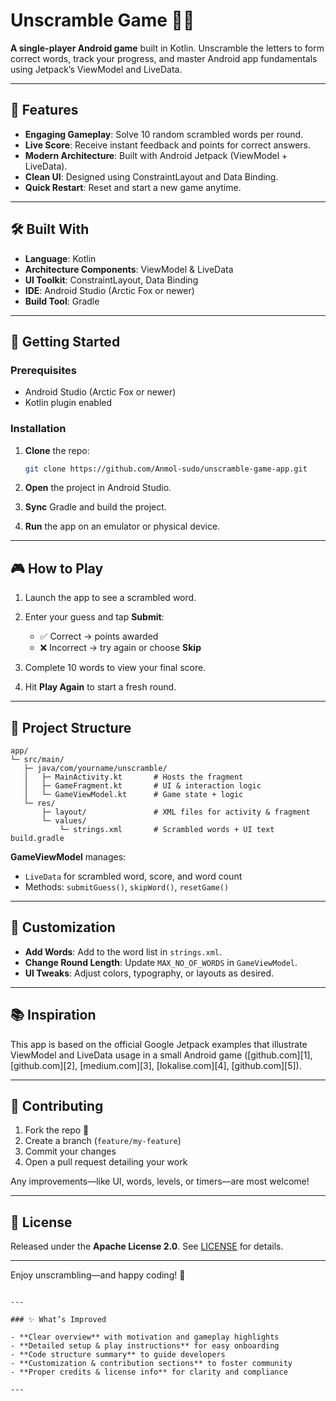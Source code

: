 # Unscramble Game 🧠🔤

**A single-player Android game** built in Kotlin. Unscramble the letters to form correct words, track your progress, and master Android app fundamentals using Jetpack’s ViewModel and LiveData.

---

## 📌 Features

- **Engaging Gameplay**: Solve 10 random scrambled words per round.
- **Live Score**: Receive instant feedback and points for correct answers.
- **Modern Architecture**: Built with Android Jetpack (ViewModel + LiveData).
- **Clean UI**: Designed using ConstraintLayout and Data Binding.
- **Quick Restart**: Reset and start a new game anytime.

---

## 🛠️ Built With

- **Language**: Kotlin  
- **Architecture Components**: ViewModel & LiveData  
- **UI Toolkit**: ConstraintLayout, Data Binding  
- **IDE**: Android Studio (Arctic Fox or newer)  
- **Build Tool**: Gradle

---

## 🚀 Getting Started

### Prerequisites

- Android Studio (Arctic Fox or newer)
- Kotlin plugin enabled

### Installation

1. **Clone** the repo:  
   ```bash
   git clone https://github.com/Anmol-sudo/unscramble-game-app.git
   ````

2. **Open** the project in Android Studio.
3. **Sync** Gradle and build the project.
4. **Run** the app on an emulator or physical device.

---

## 🎮 How to Play

1. Launch the app to see a scrambled word.
2. Enter your guess and tap **Submit**:

   * ✅ Correct → points awarded
   * ❌ Incorrect → try again or choose **Skip**
3. Complete 10 words to view your final score.
4. Hit **Play Again** to start a fresh round.

---

## 🧭 Project Structure

```
app/
└─ src/main/
   ├─ java/com/yourname/unscramble/
   │   ├─ MainActivity.kt       # Hosts the fragment
   │   ├─ GameFragment.kt       # UI & interaction logic
   │   └─ GameViewModel.kt      # Game state + logic
   └─ res/
       ├─ layout/               # XML files for activity & fragment
       └─ values/
           └─ strings.xml       # Scrambled words + UI text
build.gradle
```

**GameViewModel** manages:

* `LiveData` for scrambled word, score, and word count
* Methods: `submitGuess()`, `skipWord()`, `resetGame()`

---

## 🔧 Customization

* **Add Words**: Add to the word list in `strings.xml`.
* **Change Round Length**: Update `MAX_NO_OF_WORDS` in `GameViewModel`.
* **UI Tweaks**: Adjust colors, typography, or layouts as desired.

---

## 📚 Inspiration

This app is based on the official Google Jetpack examples that illustrate ViewModel and LiveData usage in a small Android game ([github.com][1], [github.com][2], [medium.com][3], [lokalise.com][4], [github.com][5]).

---

## 🤝 Contributing

1. Fork the repo 🍴
2. Create a branch (`feature/my-feature`)
3. Commit your changes
4. Open a pull request detailing your work

Any improvements—like UI, words, levels, or timers—are most welcome!

---

## 📝 License

Released under the **Apache License 2.0**. See [LICENSE](LICENSE) for details.

---

Enjoy unscrambling—and happy coding! 🚀

```

---

### ✨ What’s Improved

- **Clear overview** with motivation and gameplay highlights  
- **Detailed setup & play instructions** for easy onboarding  
- **Code structure summary** to guide developers  
- **Customization & contribution sections** to foster community  
- **Proper credits & license info** for clarity and compliance

---
